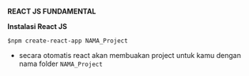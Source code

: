 **REACT JS FUNDAMENTAL**

**Instalasi React JS**

```
$npm create-react-app NAMA_Project
```

- secara otomatis react akan membuakan project untuk kamu dengan nama folder `NAMA_Project`
